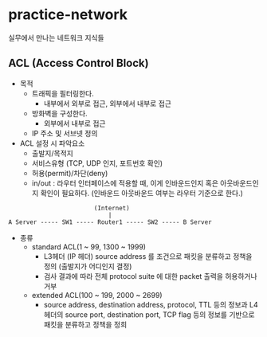 # practice-network
실무에서 만나는 네트워크 지식들

## ACL (Access Control Block)
* 목적
  * 트래픽을 필터링한다.
    * 내부에서 외부로 접근, 외부에서 내부로 접근
  * 방화벽을 구성한다.
    * 외부에서 내부로 접근
  * IP 주소 및 서브넷 정의
* ACL 설정 시 파악요소
  * 출발지/목적지
  * 서비스유형 (TCP, UDP 인지, 포트번호 확인)
  * 허용(permit)/차단(deny)
  * in/out : 라우터 인터페이스에 적용할 때, 이게 인바운드인지 혹은 아웃바운드인지 확인이 필요하다. (인바운드 아웃바운드 여부는 라우터 기준으로 한다.)

```
                        (Internet)
                            |
A Server ----- SW1 ----- Router1 ----- SW2 ----- B Server
```
* 종류
  * standard ACL(1 ~ 99, 1300 ~ 1999)
    * L3헤더 (IP 헤더) source address 를 조건으로 패킷을 분류하고 정책을 정의 (출발지가 어디인지 결정)
    * 검사 결과에 따라 전체 protocol suite 에 대한 packet 출력을 허용하거나 거부
  * extended ACL(100 ~ 199, 2000 ~ 2699)
    * source address, destination address, protocol, TTL 등의 정보과 L4헤더의 source port, destination port, TCP flag 등의 정보를 기반으로 패킷을 분류하고 정책을 정희
